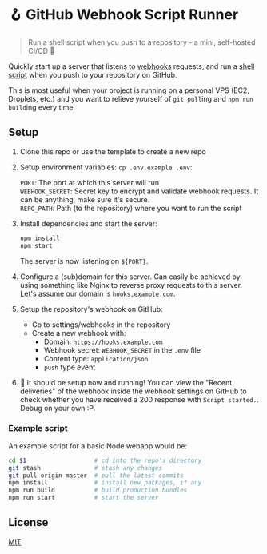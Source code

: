 # 🪝 GitHub Webhook Script Runner

> Run a shell script when you push to a repository - a mini, self-hosted CI/CD 💚

Quickly start up a server that listens to [webhooks](https://docs.github.com/en/developers/webhooks-and-events/webhooks) requests, and run a [shell script](./script.sh) when you push to your repository on GitHub.

This is most useful when your project is running on a personal VPS (EC2, Droplets, etc.) and you want to relieve yourself of `git pull`ing and `npm run build`ing every time.

## Setup

1. Clone this repo or use the template to create a new repo
2. Setup environment variables: `cp .env.example .env`:

   `PORT`: The port at which this server will run<br>
   `WEBHOOK_SECRET`: Secret key to encrypt and validate webhook requests. It can be anything, make sure it's secure.<br>
   `REPO_PATH`: Path (to the repository) where you want to run the script

3. Install dependencies and start the server:

   ```bash
   npm install
   npm start
   ```

   The server is now listening on `${PORT}`.

4. Configure a (sub)domain for this server. Can easily be achieved by using something like Nginx to reverse proxy requests to this server. Let's assume our domain is `hooks.example.com`.

5. Setup the repository's webhook on GitHub:

   - Go to settings/webhooks in the repository
   - Create a new webhook with:
     - Domain: `https://hooks.example.com`
     - Webhook secret: `WEBHOOK_SECRET` in the `.env` file
     - Content type: `application/json`
     - `push` type event

6. 🎉 It should be setup now and running! You can view the "Recent deliveries" of the webhook inside the webhook settings on GitHub to check whether you have received a 200 response with `Script started.`. Debug on your own :P.

### Example script

An example script for a basic Node webapp would be:

```bash
cd $1                   # cd into the repo's directory
git stash               # stash any changes
git pull origin master  # pull the latest commits
npm install             # install new packages, if any
npm run build           # build production bundles
npm run start           # start the server
```

## License

[MIT](LICENSE)
